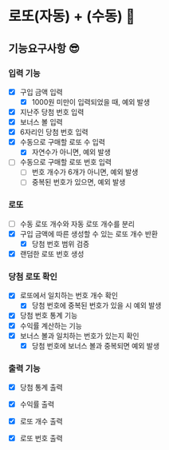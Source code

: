 # 로또(자동) + (수동) 🤑

## 기능요구사항 😎

### 입력 기능

- [x] 구입 금액 입력
    - [x] 1000원 미만이 입력되었을 때, 예외 발생
- [x] 지난주 당첨 번호 입력
- [x] 보너스 볼 입력
- [x] 6자리인 당첨 번호 입력
- [x] 수동으로 구매할 로또 수 입력
    - [x] 자연수가 아니면, 예외 발생
- [ ] 수동으로 구매할 로또 번호 입력
    - [ ] 번호 개수가 6개가 아니면, 예외 발생
    - [ ] 중복된 번호가 있으면, 예외 발생

### 로또

- [ ] 수동 로또 개수와 자동 로또 개수를 분리
- [x] 구입 금액에 따른 생성할 수 있는 로또 개수 반환
    - [x] 당첨 번호 범위 검증
- [x] 랜덤한 로또 번호 생성

### 당첨 로또 확인

- [x] 로또에서 일치하는 번호 개수 확인
    - [x] 당첨 번호에 중복된 번호가 있을 시 예외 발생
- [x] 당첨 번호 통계 기능
- [x] 수익률 계산하는 기능
- [x] 보너스 볼과 일치하는 번호가 있는지 확인
    - [x] 당첨 번호에 보너스 볼과 중복되면 예외 발생

### 출력 기능

- [x] 당첨 통계 출력
- [x] 수익률 출력
- [x] 로또 개수 출력
- [x] 로또 번호 출력
 